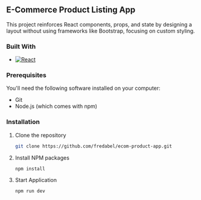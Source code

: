## E-Commerce Product Listing App
This project reinforces React components, props, and state by designing a layout without using frameworks like Bootstrap, focusing on custom styling.

### Built With

* [![React][React.js]][React-url]


### Prerequisites
You'll need the following software installed on your computer:

* Git
* Node.js (which comes with npm)

### Installation
1. Clone the repository
    ```sh  
    git clone https://github.com/fredabel/ecom-product-app.git 
    ```
2. Install NPM packages
   ```sh
   npm install
   ```
3. Start Application
   ```sh
   npm run dev
   ```
[React.js]: https://img.shields.io/badge/React-20232A?style=for-the-badge&logo=react&logoColor=61DAFB
[React-url]: https://reactjs.org/


